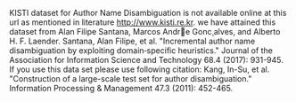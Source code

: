 KISTI dataset for Author Name Disambiguation is not available online at this url as mentioned in literature http://www.kisti.re.kr.
we have attained this dataset from Alan Filipe Santana, Marcos Andre Gonc¸alves, and Alberto H. F. Laender. 
Santana, Alan Filipe, et al. "Incremental author name disambiguation by exploiting domain‐specific heuristics." Journal of the Association for Information Science and Technology 68.4 (2017): 931-945.
If you use this data set please use following citation: Kang, In-Su, et al. "Construction of a large-scale test set for author disambiguation." Information Processing & Management 47.3 (2011): 452-465.
